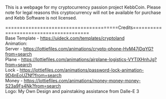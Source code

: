 This is a webpage for my cryptocurrency passion project KebbCoin. Please note for legal reasons this cryptocurrency will not be available for purchase and Kebb Software is not licensed.





=======================================Credits=======================================      
Base Template -   https://uideck.com/templates/cryptoland                                  
Animation:                                                                                 
  Server - https://lottiefiles.com/animations/crypto-phone-HvM47jDqYG?from=search          
  Plane - https://lottiefiles.com/animations/airplane-logistics-VYTlXHnhJg?from=search     
  Lock - https://lottiefiles.com/animations/password-lock-animation-9D4nEoUZNf?from=search   
  Money - https://lottiefiles.com/animations/money-money-money-S23a9Fs4Nk?from=search      
Logo: My Own Design and painstaking assistance from Dalle-E 3                              
